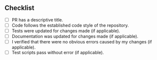 <!-- Thanks for submitting a Pull Request! Please see our Code of Conduct.

What changes have you made?
Try to include the following when possible:
- Any screenshots (before/after etc.)
- Links to appropriate issues (such as "Fixes #[issue]" or "Related to #[issue]" or "Blocked by #[issue]")
- Platforms and environments that your changes have been tested on (and their environments).
-->

## Checklist

<!-- Remove items that do not apply. For completed items, change [ ] to [x]. -->

- [ ] PR has a descriptive title.
- [ ] Code follows the established code style of the repository.
- [ ] Tests were updated for changes made (if applicable).
- [ ] Documentation was updated for changes made (if applicable).
- [ ] I verified that there were no obvious errors caused by my changes (if applicable).
- [ ] Test scripts pass without error (if applicable).
